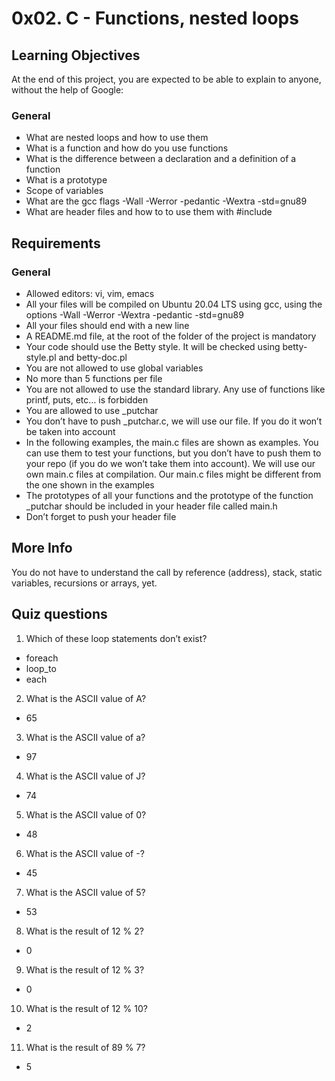 # 0x02. C - Functions, nested loops
## Learning Objectives
At the end of this project, you are expected to be able to explain to anyone, without the help of Google:
### General
* What are nested loops and how to use them
* What is a function and how do you use functions
* What is the difference between a declaration and a definition of a function
* What is a prototype
* Scope of variables
* What are the gcc flags -Wall -Werror -pedantic -Wextra -std=gnu89
* What are header files and how to to use them with #include
## Requirements
### General
* Allowed editors: vi, vim, emacs
* All your files will be compiled on Ubuntu 20.04 LTS using gcc, using the options -Wall -Werror -Wextra -pedantic -std=gnu89
* All your files should end with a new line
* A README.md file, at the root of the folder of the project is mandatory
* Your code should use the Betty style. It will be checked using betty-style.pl and betty-doc.pl
* You are not allowed to use global variables
* No more than 5 functions per file
* You are not allowed to use the standard library. Any use of functions like printf, puts, etc… is forbidden
* You are allowed to use _putchar
* You don’t have to push _putchar.c, we will use our file. If you do it won’t be taken into account
* In the following examples, the main.c files are shown as examples. You can use them to test your functions, but you don’t have to push them to your repo (if you do we won’t take them into account). We will use our own main.c files at compilation. Our main.c files might be different from the one shown in the examples
* The prototypes of all your functions and the prototype of the function _putchar should be included in your header file called main.h
* Don’t forget to push your header file
## More Info
You do not have to understand the call by reference (address), stack, static variables, recursions or arrays, yet.
## Quiz questions 
1. Which of these loop statements don’t exist?
 * foreach
 * loop_to
 * each
2. What is the ASCII value of A?
 * 65
3. What is the ASCII value of a?
 * 97
4. What is the ASCII value of J?
 * 74
5. What is the ASCII value of 0?
 * 48
6. What is the ASCII value of -?
 * 45
7. What is the ASCII value of 5?
 * 53
8. What is the result of 12 % 2?
 * 0
9. What is the result of 12 % 3?
 * 0
10. What is the result of 12 % 10?
 * 2
11. What is the result of 89 % 7?
 * 5
